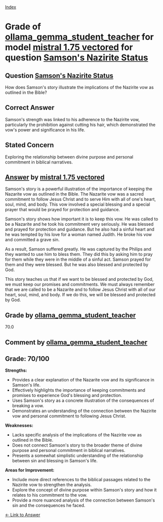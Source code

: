 
[Index](../../../../index.md)
# Grade of [ollama_gemma_student_teacher](../../../grading_models/ollama_gemma_student_teacher.md) for model [mistral 1.75 vectored](../../../answering_models/mistral_1.75_vectored.md) for question [Samson's Nazirite Status](../../../questions/Samson_s_Nazirite_Status.md)

## Question [Samson's Nazirite Status](../../../questions/Samson_s_Nazirite_Status.md)
How does Samson's story illustrate the implications of the Nazirite vow as outlined in the Bible?

## Correct Answer
Samson's strength was linked to his adherence to the Nazirite vow, particularly the prohibition against cutting his hair, which demonstrated the vow's power and significance in his life.

## Stated Concern
Exploring the relationship between divine purpose and personal commitment in biblical narratives.

## [Answer](../Samson_s_Nazirite_Status.md) by [mistral 1.75 vectored](../../../answering_models/mistral_1.75_vectored.md)
Samson's story is a powerful illustration of the importance of keeping the Nazarite vow as outlined in the Bible. The Nazarite vow was a sacred commitment to follow Jesus Christ and to serve Him with all of one's heart, soul, mind, and body. This vow involved a special blessing and a special prayer that would be prayed for protection and guidance.

Samson's story shows how important it is to keep this vow. He was called to be a Nazarite and he took his commitment very seriously. He was blessed and prayed for protection and guidance. But he also had a sinful heart and he was tempted by his love for a woman named Judith. He broke his vow and committed a grave sin.

As a result, Samson suffered greatly. He was captured by the Philips and they wanted to use him to bless them. They did this by asking him to pray for them while they were in the middle of a sinful act. Samson prayed for them and they were blessed. But he was also blessed and protected by God.

This story teaches us that if we want to be blessed and protected by God, we must keep our promises and commitments. We must always remember that we are called to be a Nazarite and to follow Jesus Christ with all of our heart, soul, mind, and body. If we do this, we will be blessed and protected by God.

## Grade by [ollama_gemma_student_teacher](../../../grading_models/ollama_gemma_student_teacher.md)
70.0

## Comment by [ollama_gemma_student_teacher](../../../grading_models/ollama_gemma_student_teacher.md)
## Grade: 70/100

**Strengths:**

* Provides a clear explanation of the Nazarite vow and its significance in Samson's life.
* Effectively highlights the importance of keeping commitments and promises to experience God's blessing and protection.
* Uses Samson's story as a concrete illustration of the consequences of breaking a vow.
* Demonstrates an understanding of the connection between the Nazirite vow and personal commitment to following Jesus Christ.

**Weaknesses:**

* Lacks specific analysis of the implications of the Nazirite vow as outlined in the Bible.
* Does not connect Samson's story to the broader theme of divine purpose and personal commitment in biblical narratives.
* Presents a somewhat simplistic understanding of the relationship between sin and blessing in Samson's life.

**Areas for Improvement:**

* Include more direct references to the biblical passages related to the Nazirite vow to strengthen the analysis.
* Explore the concept of divine purpose within Samson's story and how it relates to his commitment to the vow.
* Provide a more nuanced analysis of the connection between Samson's sin and the consequences he faced.

[&lt;- Link to Answer](../Samson_s_Nazirite_Status.md)

